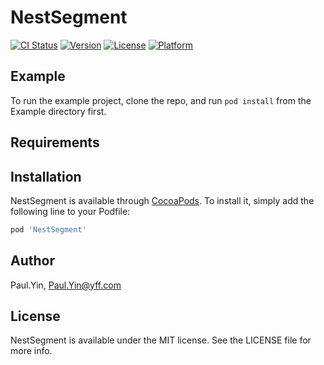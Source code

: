 # NestSegment

[![CI Status](https://img.shields.io/travis/Paul.Yin/NestSegment.svg?style=flat)](https://travis-ci.org/Paul.Yin/NestSegment)
[![Version](https://img.shields.io/cocoapods/v/NestSegment.svg?style=flat)](https://cocoapods.org/pods/NestSegment)
[![License](https://img.shields.io/cocoapods/l/NestSegment.svg?style=flat)](https://cocoapods.org/pods/NestSegment)
[![Platform](https://img.shields.io/cocoapods/p/NestSegment.svg?style=flat)](https://cocoapods.org/pods/NestSegment)

## Example

To run the example project, clone the repo, and run `pod install` from the Example directory first.

## Requirements

## Installation

NestSegment is available through [CocoaPods](https://cocoapods.org). To install
it, simply add the following line to your Podfile:

```ruby
pod 'NestSegment'
```

## Author

Paul.Yin, Paul.Yin@yff.com

## License

NestSegment is available under the MIT license. See the LICENSE file for more info.
